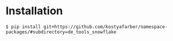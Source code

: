 # Installation

```shell
$ pip install git+https://github.com/kostyafarber/namespace-packages/#subdirectory=de_tools_snowflake
```


